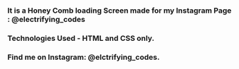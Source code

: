 ### It is a Honey Comb loading Screen made for my Instagram Page : @electrifying_codes

### Technologies Used - HTML and CSS only.

### Find me on Instagram: @elctrifying_codes.

[instagram]: https://www.instagram.com/electrifying_codes